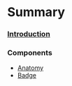# Summary

### [Introduction](README.md)

### Components

* [Anatomy](components/Anatomy.md)
* [Badge](components/Badge.md)
